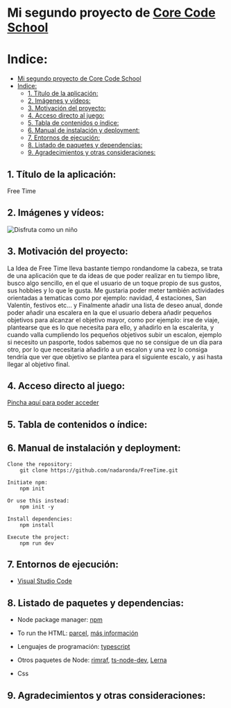 # Mi segundo proyecto de [Core Code School](https://www.corecode.school/)
# Indice:
- [Mi segundo proyecto de Core Code School](#mi-segundo-proyecto-de-core-code-school)
- [Indice:](#indice)
  - [1. Título de la aplicación:](#1-título-de-la-aplicación)
  - [2. Imágenes y vídeos:](#2-imágenes-y-vídeos)
  - [3. Motivación del proyecto:](#3-motivación-del-proyecto)
  - [4. Acceso directo al juego:](#4-acceso-directo-al-juego)
  - [5. Tabla de contenidos o índice:](#5-tabla-de-contenidos-o-índice)
  - [6. Manual de instalación y deployment:](#6-manual-de-instalación-y-deployment)
  - [7. Entornos de ejecución:](#7-entornos-de-ejecución)
  - [8. Listado de paquetes y dependencias:](#8-listado-de-paquetes-y-dependencias)
  - [9. Agradecimientos y otras consideraciones:](#9-agradecimientos-y-otras-consideraciones)
 


## 1. Título de la aplicación:
Free Time

## 2. Imágenes y vídeos:
![Disfruta como un niño ](./img/niños_jugando.jpg)

## 3. Motivación del proyecto:
La Idea de Free Time lleva bastante tiempo rondandome la cabeza, se trata de una aplicación que te da ideas de que poder realizar en tu tiempo libre, busco algo sencillo, en el que el usuario de un toque propio de sus gustos, sus hobbies y lo que le gusta. Me gustaria poder meter también actividades orientadas a tematicas como por ejemplo: navidad, 4 estaciones, San Valentín, festivos etc... y Finalmente añadir una lista de deseo anual, donde poder añadir una escalera en la que el usuario debera añadir pequeños objetivos para alcanzar el objetivo mayor, como por ejemplo: irse de viaje, plantearse que es lo que necesita para ello, y añadirlo en la escalerita, y cuando valla cumpliendo los pequeños objetivos subir un escalon, ejemplo si necesito un pasporte, todos sabemos que no se consigue de un día para otro, por lo que necesitaria añadirlo a un escalon y una vez lo consiga tendría que ver que objetivo se plantea para el siguiente escalo, y asi hasta llegar al objetivo final.



## 4. Acceso directo al juego:
[Pincha aquí para poder acceder](https://github.com/nadaronda/FreeTime/)

## 5. Tabla de contenidos o índice:
 
## 6. Manual de instalación y deployment:
```
Clone the repository:
    git clone https://github.com/nadaronda/FreeTime.git

Initiate npm:
    npm init

Or use this instead:
    npm init -y

Install dependencies:
    npm install

Execute the project:
    npm run dev

``` 
## 7. Entornos de ejecución:
* [Visual Studio Code](https://code.visualstudio.com/Download)
  
## 8. Listado de paquetes y dependencias:

* Node package manager: [npm](https://www.npmjs.com/)
* To run the HTML: [parcel](https://www.npmjs.com/package/parcel ), [más información](https://parceljs.org/languages/javascript/#classic-scripts)

*  Lenguajes de programación: [typescript](https://www.npmjs.com/package/typescript)
*  Otros paquetes de Node: [rimraf](https://www.npmjs.com/package/rimraf), [ts-node-dev](https://www.npmjs.com/package/ts-node-dev), [Lerna](https://www.npmjs.com/package/lerna)
* Css 

## 9. Agradecimientos y otras consideraciones: